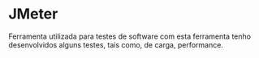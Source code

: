 # JMeter
Ferramenta utilizada para testes de software com esta ferramenta tenho desenvolvidos alguns testes, tais como, de carga, performance.
